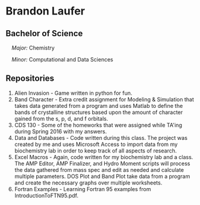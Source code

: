 Brandon Laufer
==============
Bachelor of Science
--------------------
&nbsp;&nbsp;&nbsp;&nbsp;*Major:* Chemistry

&nbsp;&nbsp;&nbsp;&nbsp;*Minor:* Computational and Data Sciences

Repositories
------------
1. Alien Invasion - Game written in python for fun.
2. Band Character - Extra credit assignment for Modeling & Simulation that takes data generated from a program and uses Matlab to define the bands of crystalline structures based upon the amount of character gained from the s, p, d, and f orbitals.
3. CDS 130 - Some of the homeworks that were assigned while TA'ing during Spring 2016 with my answers.
4. Data and Databases - Code written during this class. The project was created by me and uses Microsoft Access to import data from my biochemistry lab in order to keep track of all aspects of research.
5. Excel Macros - Again, code written for my biochemistry lab and a class. The AMP Editor, AMP Finalizer, and Hydro Moment scripts will process the data gathered from mass spec and edit as needed and calculate multiple parameters. DOS Plot and Band Plot take data from a program and create the necessary graphs over multiple worksheets.
6. Fortran Examples - Learning Fortran 95 examples from IntroductionToFTN95.pdf.
